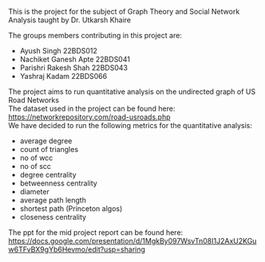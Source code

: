 This is the project for the subject of Graph Theory and Social Network Analysis taught by Dr. Utkarsh Khaire

The groups members contributing in this project are:<br>
* Ayush Singh 22BDS012 <br>
* Nachiket Ganesh Apte 22BDS041 <br>
* Parishri Rakesh Shah 22BDS043 <br>
* Yashraj Kadam 22BDS066 <br>

The project aims to run quantitative analysis on the undirected graph of US Road Networks <br>
The dataset used in the project can be found here: 
https://networkrepository.com/road-usroads.php
<br>
We have decided to run the following metrics for the quantitative analysis: 

- average degree
- count of triangles
- no of wcc
- no of scc
- degree centrality
- betweenness centrality
- diameter
- average path length
- shortest path (Princeton algos)
- closeness centrality


The ppt for the mid project report can be found here:
https://docs.google.com/presentation/d/1MgkBy097WsvTn08I1J2AxU2KGuw6TFvBX9gYb6Hevmo/edit?usp=sharing